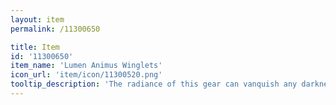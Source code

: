 ```yaml
---
layout: item
permalink: /11300650

title: Item
id: '11300650'
item_name: 'Lumen Animus Winglets'
icon_url: 'item/icon/11300520.png'
tooltip_description: 'The radiance of this gear can vanquish any darkness. Legend says it was left behind by beings of pure light.'
---
```

